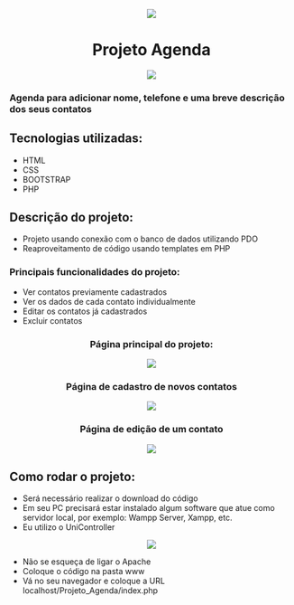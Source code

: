 <p align="center">
<img src="https://user-images.githubusercontent.com/70301882/227096354-6c7ec758-88e3-4e11-93a4-907d5f057593.png">
</p>

<h1 align="center">Projeto Agenda</h1>

<p align="center">
<img src="https://img.shields.io/static/v1?label=STATUS&message=FINALIZADO&color=GREEN&style=for-the-badge">
</p>

### Agenda para adicionar nome, telefone e uma breve descrição dos seus contatos

## Tecnologias utilizadas:

* HTML
* CSS
* BOOTSTRAP
* PHP

## Descrição do projeto:

* Projeto usando conexão com o banco de dados utilizando PDO
* Reaproveitamento de código usando templates em PHP

### Principais funcionalidades do projeto:

* Ver contatos previamente cadastrados
* Ver os dados de cada contato individualmente
* Editar os contatos já cadastrados
* Excluir contatos

<h3 align="center">Página principal do projeto:</h3>

<p align="center">
<img src="https://user-images.githubusercontent.com/70301882/227098274-baf45b07-d4e4-41ec-8178-a9c9fd7e722f.png">
</p>

<h3 align="center">Página de cadastro de novos contatos</h3>

<p align="center">
<img src="https://user-images.githubusercontent.com/70301882/227097728-37faa132-7cd6-416d-ac35-186e77f9be32.png">
</p>

<h3 align="center">Página de edição de um contato</h3>

<p align="center">
<img src="https://user-images.githubusercontent.com/70301882/227097948-17803c5d-8f9d-4363-9cce-e46c603246c9.png">
</p>

## Como rodar o projeto:

* Será necessário realizar o download do código
* Em seu PC precisará estar instalado algum software que atue como servidor local, por exemplo: Wampp Server, Xampp, etc.
* Eu utilizo o UniController

<p align="center">
<img src="https://user-images.githubusercontent.com/70301882/227094398-85c791d3-6ee6-49cc-9ca3-52578c7fc695.png">
</p>

* Não se esqueça de ligar o Apache
* Coloque o código na pasta www
* Vá no seu navegador e coloque a URL localhost/Projeto_Agenda/index.php
